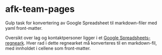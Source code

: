 afk-team-pages
==============

Gulp task for konvertering av Google Spreadsheet til markdown-filer med yaml front-matter. 

Oversikt over lag og kontaktpersoner ligger i et [Google Spreadsheets-regneark](https://docs.google.com/spreadsheets/d/1svnSp174idz6UiibQbdYqOO6wGH1tbPAxANK6TVZKHc/edit#gid=0). Hver rad i dette regnearket må konverteres til en markdown-fil, med innholdet i cellene som front-matter.
